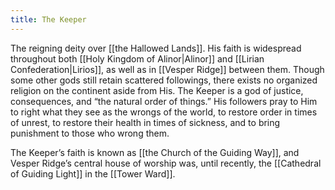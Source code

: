 ```yaml
---
title: The Keeper
---
```


The reigning deity over [[the Hallowed Lands]]. His faith is widespread throughout both [[Holy Kingdom of Alinor|Alinor]] and [[Lirian Confederation|Lirios]], as well as in [[Vesper Ridge]] between them. Though some other gods still retain scattered followings, there exists no organized religion on the continent aside from His. The Keeper is a god of justice, consequences, and “the natural order of things.” His followers pray to Him to right what they see as the wrongs of the world, to restore order in times of unrest, to restore their health in times of sickness, and to bring punishment to those who wrong them.

The Keeper’s faith is known as [[the Church of the Guiding Way]], and Vesper Ridge’s central house of worship was, until recently, the [[Cathedral of Guiding Light]] in the [[Tower Ward]].